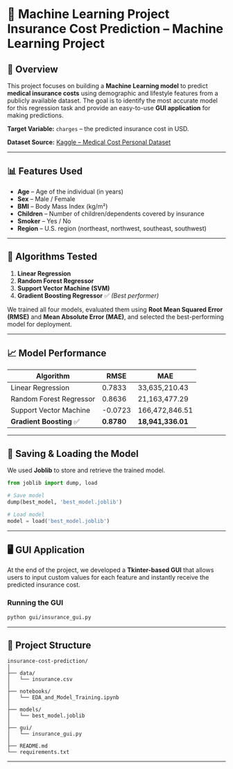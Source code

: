 # 🏥 Machine Learning Project Insurance Cost Prediction – Machine Learning Project

## 📌 Overview

This project focuses on building a **Machine Learning model** to predict **medical insurance costs** using demographic and lifestyle features from a publicly available dataset. The goal is to identify the most accurate model for this regression task and provide an easy-to-use **GUI application** for making predictions.

**Target Variable:** `charges` – the predicted insurance cost in USD.

**Dataset Source:** [Kaggle – Medical Cost Personal Dataset](https://www.kaggle.com/datasets/mirichoi0218/insurance)

---

## 📊 Features Used

* **Age** – Age of the individual (in years)
* **Sex** – Male / Female
* **BMI** – Body Mass Index (kg/m²)
* **Children** – Number of children/dependents covered by insurance
* **Smoker** – Yes / No
* **Region** – U.S. region (northeast, northwest, southeast, southwest)

---

## 🧠 Algorithms Tested

1. **Linear Regression**
2. **Random Forest Regressor**
3. **Support Vector Machine (SVM)**
4. **Gradient Boosting Regressor** ✅ *(Best performer)*

We trained all four models, evaluated them using **Root Mean Squared Error (RMSE)** and **Mean Absolute Error (MAE)**, and selected the best-performing model for deployment.

---

## 📈 Model Performance

| Algorithm               | RMSE       | MAE               |
| ----------------------- | ---------- | ----------------- |
| Linear Regression       | 0.7833     | 33,635,210.43     |
| Random Forest Regressor | 0.8636     | 21,163,477.29     |
| Support Vector Machine  | -0.0723    | 166,472,846.51    |
| **Gradient Boosting** ✅ | **0.8780** | **18,941,336.01** |

---

## 💾 Saving & Loading the Model

We used **Joblib** to store and retrieve the trained model.

```python
from joblib import dump, load

# Save model
dump(best_model, 'best_model.joblib')

# Load model
model = load('best_model.joblib')
```

---

## 🖥 GUI Application

At the end of the project, we developed a **Tkinter-based GUI** that allows users to input custom values for each feature and instantly receive the predicted insurance cost.

### Running the GUI

```bash
python gui/insurance_gui.py
```

---

## 📂 Project Structure

```
insurance-cost-prediction/
│
├── data/
│   └── insurance.csv
│
├── notebooks/
│   └── EDA_and_Model_Training.ipynb
│
├── models/
│   └── best_model.joblib
│
├── gui/
│   └── insurance_gui.py
│
├── README.md
└── requirements.txt
```

---

